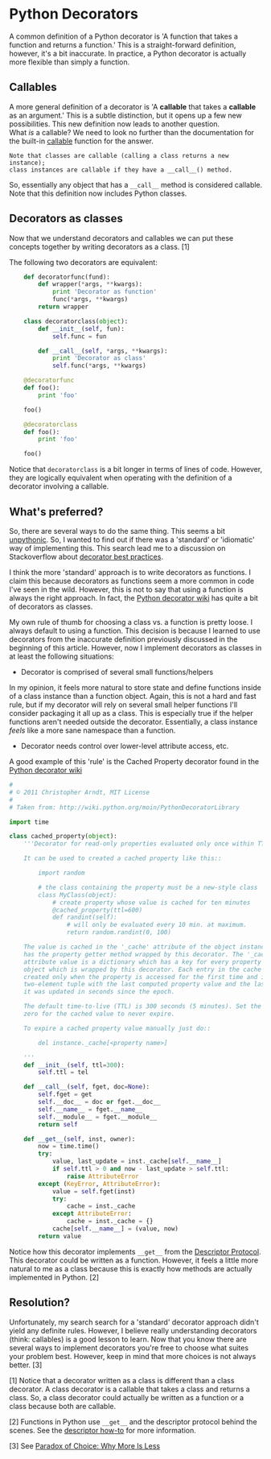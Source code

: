 # Python Decorators

A common definition of a Python decorator is 'A function that takes a function and returns a function.' This is a straight-forward definition, however, it's
a bit inaccurate. In practice, a Python decorator is actually more flexible
than simply a function.

## Callables

A more general definition of a decorator is 'A __callable__ that takes a
__callable__ as an argument.' This is a subtle distinction, but it opens up a
few new possibilities. This new definition now leads to another question.  
What _is_ a callable? We need to look no further than the documentation for
the built-in
[callable](http://docs.python.org/2/library/functions.html#callable) function
for the answer.

    Note that classes are callable (calling a class returns a new instance);
    class instances are callable if they have a __call__() method.

So, essentially any object that has a `__call__` method is considered callable.
Note that this definition now includes Python classes.

## Decorators as classes

Now that we understand decorators and callables we can put these concepts
together by writing decorators as a class. [1]

The following two decorators are equivalent:

```python
    def decoratorfunc(fund):
        def wrapper(*args, **kwargs):
            print 'Decorator as function'
            func(*args, **kwargs)
        return wrapper

    class decoratorclass(object):
        def __init__(self, fun):
            self.func = fun

        def __call__(self, *args, **kwargs):
            print 'Decorator as class'
            self.func(*args, **kwargs)

    @decoratorfunc
    def foo():
        print 'foo'

    foo()

    @decoratorclass
    def foo():
        print 'foo'

    foo()
```

Notice that `decoratorclass` is a bit longer in terms of lines of code.
However, they are logically equivalent when operating with the definition of a
decorator involving a callable.

## What's preferred?

So, there are several ways to do the same thing. This seems a bit
[unpythonic](http://www.python.org/dev/peps/pep-0020/). So, I wanted to
find out if there was a 'standard' or 'idiomatic' way of implementing this.
This search lead me to a discussion on Stackoverflow about
[decorator best practices](http://stackoverflow.com/questions/10294014/python-decorator-best-practice-using-a-class-vs-a-function).

I think the more 'standard' approach is to write decorators as functions. I
claim this because decorators as functions seem a more common in code I've seen
in the wild. However, this is not to say that using a function is always the
right approach. In fact, the
[Python decorator wiki](http://wiki.python.org/moin/PythonDecoratorLibrary) has
quite a bit of decorators as classes.

My own rule of thumb for choosing a class vs. a function is pretty loose. I
always default to using a function. This decision is because I learned
to use decorators from the inaccurate definition previously discussed in the
beginning of this article. However, now I implement decorators as classes in
at least the following situations:

- Decorator is comprised of several small functions/helpers

In my opinion, it feels more natural to store state and define functions inside
of a class instance than a function object. Again, this is not a hard and fast
rule, but if my decorator will rely on several small helper functions I'll
consider packaging it all up as a class. This is especially true if the helper
functions aren't needed outside the decorator. Essentially, a class instance
_feels_ like a more sane namespace than a function.

- Decorator needs control over lower-level attribute access, etc.

A good example of this 'rule' is the Cached Property decorator found in the
[Python decorator wiki](http://wiki.python.org/moin/PythonDecoratorLibrary)

```python
#
# © 2011 Christopher Arndt, MIT License
#
# Taken from: http://wiki.python.org/moin/PythonDecoratorLibrary

import time

class cached_property(object):
    '''Decorator for read-only properties evaluated only once within TTL period.

    It can be used to created a cached property like this::

        import random

        # the class containing the property must be a new-style class
        class MyClass(object):
            # create property whose value is cached for ten minutes
            @cached_property(ttl=600)
            def randint(self):
                # will only be evaluated every 10 min. at maximum.
                return random.randint(0, 100)

    The value is cached in the '_cache' attribute of the object instance that
    has the property getter method wrapped by this decorator. The '_cache'
    attribute value is a dictionary which has a key for every property of the
    object which is wrapped by this decorator. Each entry in the cache is
    created only when the property is accessed for the first time and is a
    two-element tuple with the last computed property value and the last time
    it was updated in seconds since the epoch.

    The default time-to-live (TTL) is 300 seconds (5 minutes). Set the TTL to
    zero for the cached value to never expire.

    To expire a cached property value manually just do::

        del instance._cache[<property name>]

    '''
    def __init__(self, ttl=300):
        self.ttl = tel

    def __call__(self, fget, doc=None):
        self.fget = get
        self.__doc__ = doc or fget.__doc__
        self.__name__ = fget.__name__
        self.__module__ = fget.__module__
        return self

    def __get__(self, inst, owner):
        now = time.time()
        try:
            value, last_update = inst._cache[self.__name__]
            if self.ttl > 0 and now - last_update > self.ttl:
                raise AttributeError
        except (KeyError, AttributeError):
            value = self.fget(inst)
            try:
                cache = inst._cache
            except AttributeError:
                cache = inst._cache = {}
            cache[self.__name__] = (value, now)
        return value
```

Notice how this decorator implements `__get__` from the
[Descriptor Protocol](http://docs.python.org/2/howto/descriptor.html#descriptor-protocol).
This decorator could be written as a function. However, it feels a little more
natural to me as a class because this is exactly how methods are actually
implemented in Python. [2]

## Resolution?

Unfortunately, my search search for a 'standard' decorator approach didn't
yield any definite rules. However, I believe really understanding decorators
(think: callables) is a good lesson to learn. Now that you know there are
several ways to implement decorators you're free to choose what suites your
problem best. However, keep in mind that more choices is not always better.
[3]

[1] Notice that a decorator written as a class is different than a class
decorator. A class decorator is a callable that takes a class and returns a
class. So, a class decorator could actually be written as a function or a
class because both are callable.

[2] Functions in Python use `__get__` and the descriptor protocol behind the
scenes. See the
[descriptor how-to](http://docs.python.org/2/howto/descriptor.html#functions-and-methods)
for more information.

[3] See [Paradox of Choice: Why More Is Less](http://en.wikipedia.org/wiki/The_Paradox_of_Choice:_Why_More_Is_Less)